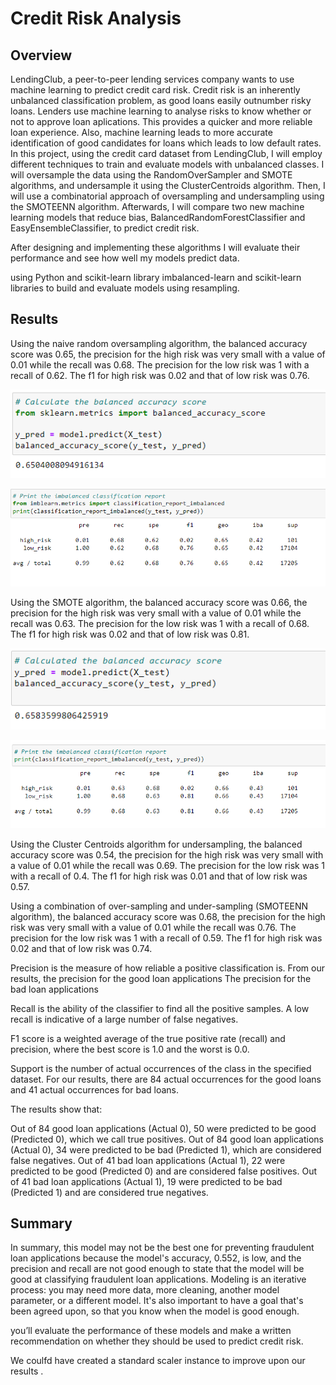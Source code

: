 # Credit Risk Analysis
## Overview
LendingClub, a peer-to-peer lending services company wants to use machine learning to predict credit card risk. Credit risk is an inherently unbalanced classification problem, as good loans easily outnumber risky loans. Lenders use machine learning to analyse risks to know whether or not to approve loan aplications. This provides a quicker and more reliable loan experience. Also, machine learning leads to more accurate identification of good candidates for loans which leads to low default rates.   
In this project, using the credit card dataset from LendingClub, I will employ different techniques to train and evaluate models with unbalanced classes. I will oversample the data using the RandomOverSampler and SMOTE algorithms, and undersample it using the ClusterCentroids algorithm. Then, I will use a combinatorial approach of oversampling and undersampling using the SMOTEENN algorithm.  Afterwards, I will compare two new machine learning models that reduce bias, BalancedRandomForestClassifier and EasyEnsembleClassifier, to predict credit risk. 

After designing and implementing these algorithms I will evaluate their performance and see how well my models predict data.






 using Python and scikit-learn library 
imbalanced-learn and scikit-learn libraries to build and evaluate models using resampling.

 

## Results
Using the naive random oversampling algorithm, the balanced accuracy score was 0.65, the precision for the high risk was very small with a value of  0.01 while the recall was 0.68. The precision for the low risk was 1 with a recall of 0.62. The f1 for high risk was 0.02 and that of low risk was 0.76.

![image1](https://github.com/GerlechJen/Credit_Risk_Analysis/blob/main/Images/naive%20oversampling%20accuracy.png)

![image2](https://github.com/GerlechJen/Credit_Risk_Analysis/blob/main/Images/naive%20oversampling%20report.png)


Using the SMOTE algorithm, the balanced accuracy score was 0.66, the precision for the high risk was very small with a value of  0.01 while the recall was 0.63. The precision for the low risk was 1 with a recall of 0.68. The f1 for high risk was 0.02 and that of low risk was 0.81.

![image3](https://github.com/GerlechJen/Credit_Risk_Analysis/blob/main/Images/SMOTE%20oversampling%20accuracy.png)

![image4](https://github.com/GerlechJen/Credit_Risk_Analysis/blob/main/Images/SMOTE%20oversampling%20report.png)

Using the Cluster Centroids algorithm for undersampling, the balanced accuracy score was 0.54, the precision for the high risk was very small with a value of  0.01 while the recall was 0.69. The precision for the low risk was 1 with a recall of 0.4. The f1 for high risk was 0.01 and that of low risk was 0.57.

Using a combination of over-sampling and under-sampling (SMOTEENN algorithm),  the balanced accuracy score was 0.68, the precision for the high risk was very small with a value of  0.01 while the recall was 0.76. The precision for the low risk was 1 with a recall of 0.59. The f1 for high risk was 0.02 and that of low risk was 0.74.


Precision is the measure of how reliable a positive classification is. From our results, the precision for the good loan applications The precision for the bad loan applications 

Recall is the ability of the classifier to find all the positive samples. A low recall is indicative of a large number of false negatives.

 F1 score is a weighted average of the true positive rate (recall) and precision, where the best score is 1.0 and the worst is 0.0.
 
 Support is the number of actual occurrences of the class in the specified dataset. For our results, there are 84 actual occurrences for the good loans and 41 actual occurrences for bad loans.




The results show that:

Out of 84 good loan applications (Actual 0), 50 were predicted to be good (Predicted 0), which we call true positives.
Out of 84 good loan applications (Actual 0), 34 were predicted to be bad (Predicted 1), which are considered false negatives.
Out of 41 bad loan applications (Actual 1), 22 were predicted to be good (Predicted 0) and are considered false positives.
Out of 41 bad loan applications (Actual 1), 19 were predicted to be bad (Predicted 1) and are considered true negatives.



## Summary

In summary, this model may not be the best one for preventing fraudulent loan applications because the model's accuracy, 0.552, is low, and the precision and recall are not good enough to state that the model will be good at classifying fraudulent loan applications. Modeling is an iterative process: you may need more data, more cleaning, another model parameter, or a different model. It's also important to have a goal that's been agreed upon, so that you know when the model is good enough.

you’ll evaluate the performance of these models and make a written recommendation on whether they should be used to predict credit risk.


We coulfd have created a standard scaler instance to improve upon our results . 
